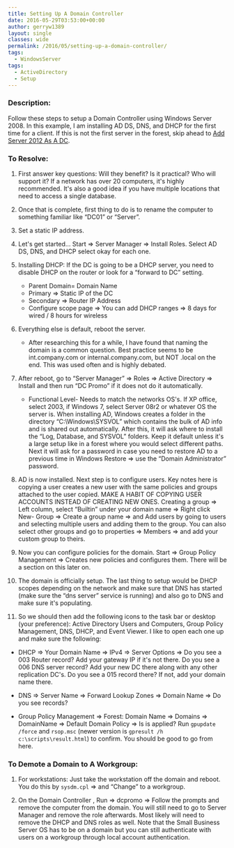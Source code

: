 ```yaml
---
title: Setting Up A Domain Controller
date: 2016-05-29T03:53:00+00:00
author: gerryw1389
layout: single
classes: wide
permalink: /2016/05/setting-up-a-domain-controller/
tags:
  - WindowsServer
tags:
  - ActiveDirectory
  - Setup
---
```

<!--more-->

### Description:

Follow these steps to setup a Domain Controller using Windows Server 2008. In this example, I am installing AD DS, DNS, and DHCP for the first time for a client. If this is not the first server in the forest, skip ahead to [Add Server 2012 As A DC](https://automationadmin.com/2016/05/add-server-2012-as-a-dc/).

### To Resolve:

1. First answer key questions: Will they benefit? Is it practical? Who will support it? If a network has over 20 computers, it's highly recommended. It's also a good idea if you have multiple locations that need to access a single database.

2. Once that is complete, first thing to do is to rename the computer to something familiar like &#8220;DC01&#8221; or &#8220;Server&#8221;.

3. Set a static IP address.

4. Let's get started&#8230; Start => Server Manager => Install Roles. Select AD DS, DNS, and DHCP select okay for each one.

5. Installing DHCP: If the DC is going to be a DHCP server, you need to disable DHCP on the router or look for a &#8220;forward to DC&#8221; setting.  
   - Parent Domain= Domain Name  
   - Primary => Static IP of the DC  
   - Secondary => Router IP Address  
   - Configure scope page => You can add DHCP ranges => 8 days for wired / 8 hours for wireless

6. Everything else is default, reboot the server.

   - After researching this for a while, I have found that naming the domain is a common question. Best practice seems to be int.company.com or internal.company.com, but NOT .local on the end. This was used often and is highly debated.

7. After reboot, go to &#8220;Server Manager&#8221; => Roles => Active Directory => Install and then run &#8220;DC Promo&#8221; if it does not do it automatically.

   - Functional Level- Needs to match the networks OS's. If XP office, select 2003, if Windows 7, select Server 08r2 or whatever OS the server is. When installing AD, Windows creates a folder in the directory &#8220;C:\Windows\SYSVOL&#8221; which contains the bulk of AD info and is shared out automatically. After this, it will ask where to install the &#8220;Log, Database, and SYSVOL&#8221; folders. Keep it default unless it's a large setup like in a forest where you would select different paths. Next it will ask for a password in case you need to restore AD to a previous time in Windows Restore => use the &#8220;Domain Administrator&#8221; password.

8. AD is now installed. Next step is to configure users. Key notes here is copying a user creates a new user with the same policies and groups attached to the user copied. MAKE A HABIT OF COPYING USER ACCOUNTS INSTEAD OF CREATING NEW ONES. Creating a group => Left column, select &#8220;Builtin&#8221; under your domain name => Right click New- Group => Create a group name => and Add users by going to users and selecting multiple users and adding them to the group. You can also select other groups and go to properties => Members => and add your custom group to theirs.

9. Now you can configure policies for the domain. Start => Group Policy Management => Creates new policies and configures them. There will be a section on this later on.

10. The domain is officially setup. The last thing to setup would be DHCP scopes depending on the network and make sure that DNS has started (make sure the &#8220;dns server&#8221; service is running) and also go to DNS and make sure it's populating.

11. So we should then add the following icons to the task bar or desktop (your preference): Active Directory Users and Computers, Group Policy Management, DNS, DHCP, and Event Viewer. I like to open each one up and make sure the following:

   - DHCP => Your Domain Name => IPv4 => Server Options => Do you see a 003 Router record? Add your gateway IP if it's not there. Do you see a 006 DNS server record? Add your new DC there along with any other replication DC's. Do you see a 015 record there? If not, add your domain name there.

   - DNS => Server Name => Forward Lookup Zones => Domain Name => Do you see records?

   - Group Policy Management => Forest: Domain Name => Domains => DomainName => Default Domain Policy => Is is applied? Run `gpupdate /force` and `rsop.msc` (newer version is `gpresult /h c:\scripts\result.html`) to confirm. You should be good to go from here.

### To Demote a Domain to A Workgroup:

1. For workstations: Just take the workstation off the domain and reboot. You do this by `sysdm.cpl` => and &#8220;Change&#8221; to a workgroup.

2. On the Domain Controller , Run => dcpromo => Follow the prompts and remove the computer from the domain. You will still need to go to Server Manager and remove the role afterwards. Most likely will need to remove the DHCP and DNS roles as well. Note that the Small Business Server OS has to be on a domain but you can still authenticate with users on a workgroup through local account authentication.